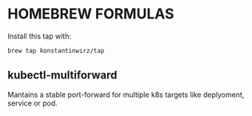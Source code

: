 # HOMEBREW FORMULAS

Install this tap with:

```shell
brew tap konstantinwirz/tap
```

## kubectl-multiforward

Mantains a stable port-forward for multiple k8s targets like deplyoment, service or pod.

